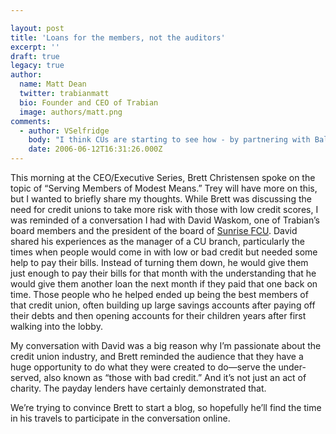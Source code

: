 ```yaml
---

layout: post
title: 'Loans for the members, not the auditors'
excerpt: ''
draft: true
legacy: true
author:
  name: Matt Dean
  twitter: trabianmatt
  bio: Founder and CEO of Trabian
  image: authors/matt.png
comments:
  - author: VSelfridge
    body: "I think CUs are starting to see how - by partnering with Balance and other credit development / counciling firms - we can help our members develop their credit & \"get back on track\" - even if our Credit Union can't make them a loan at this time (for example.)\r\n\r\nYou have to believe that by helping people in their financial time of need you will create loyal and \"evangelical\" members for your Credit Union!  (I know I would be!) "
    date: 2006-06-12T16:31:26.000Z
---
```


<p>This morning at the <span class="caps">CEO</span>/Executive Series, Brett Christensen spoke on the topic of &#8220;Serving Members of Modest Means.&#8221;  Trey will have more on this, but I wanted to briefly share my thoughts.  While Brett was discussing the need for credit unions to take more risk with those with low credit scores, I was reminded of a conversation I had with David Waskom, one of Trabian&#8217;s board members and the president of the board of <a href="http://www.sunrisecreditunion.org">Sunrise <span class="caps">FCU</span></a>.  David shared his experiences as the manager of a CU branch, particularly the times when people would come in with low or bad credit but needed some help to pay their bills.  Instead of turning them down, he would give them just enough to pay their bills for that month with the understanding that he would give them another loan the next month if they paid that one back on time.  Those people who he helped ended up being the best members of that credit union, often building up large savings accounts after paying off their debts and then opening accounts for their children years after first walking into the lobby.</p>
<p>My conversation with David was a big reason why I&#8217;m passionate about the credit union industry, and Brett reminded the audience that they have a huge opportunity to do what they were created to do&#8212;serve the under-served, also known as &#8220;those with bad credit.&#8221;  And it&#8217;s not just an act of charity.  The payday lenders have certainly demonstrated that.</p>
<p>We&#8217;re trying to convince Brett to start a blog, so hopefully he&#8217;ll find the time in his travels to participate in the conversation online.</p>
